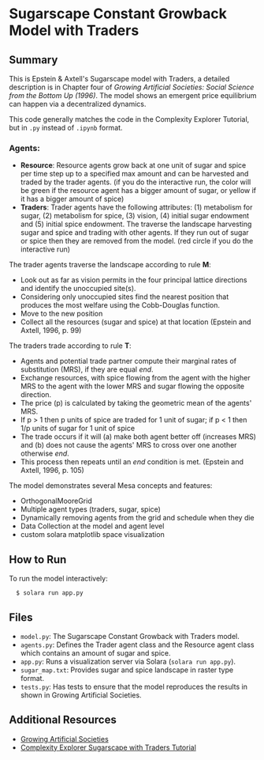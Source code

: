 # Sugarscape Constant Growback Model with Traders

## Summary

This is Epstein & Axtell's Sugarscape model with Traders, a detailed description is in Chapter four of
*Growing Artificial Societies: Social Science from the Bottom Up (1996)*. The model shows an emergent price equilibrium can happen via a decentralized dynamics.

This code generally matches the code in the Complexity Explorer Tutorial, but in `.py` instead of `.ipynb` format.

### Agents:

- **Resource**:  Resource agents grow back at one unit of sugar and spice per time step up to a specified max amount and can be harvested and traded by the trader agents.
  (if you do the interactive run, the color will be green if the resource agent has a bigger amount of sugar, or yellow if it has a bigger amount of spice)
- **Traders**: Trader agents have the following attributes: (1) metabolism for sugar, (2) metabolism for spice, (3) vision,
  (4) initial sugar endowment and (5) initial spice endowment. The traverse the landscape harvesting sugar and spice and
trading with other agents. If they run out of sugar or spice then they are removed from the model. (red circle if you do the interactive run)

The trader agents traverse the landscape according to rule **M**:
- Look out as far as vision permits in the four principal lattice directions and identify the unoccupied site(s).
- Considering only unoccupied sites find the nearest position that produces the most welfare using the Cobb-Douglas function.
- Move to the new position
- Collect all the resources (sugar and spice) at that location
(Epstein and Axtell, 1996, p. 99)

The traders trade according to rule **T**:
- Agents and potential trade partner compute their marginal rates of substitution (MRS), if they are equal *end*.
- Exchange resources, with spice flowing from the agent with the higher MRS to the agent with the lower MRS and sugar
flowing the opposite direction.
- The price (p) is calculated by taking the geometric mean of the agents' MRS.
- If p > 1 then p units of spice are traded for 1 unit of sugar; if p < 1 then 1/p units of sugar for 1 unit of spice
- The trade occurs if it will (a) make both agent better off (increases MRS) and (b) does not cause the agents' MRS to
cross over one another otherwise *end*.
- This process then repeats until an *end* condition is met.
(Epstein and Axtell, 1996, p. 105)

The model demonstrates several Mesa concepts and features:
 - OrthogonalMooreGrid
 - Multiple agent types (traders, sugar, spice)
 - Dynamically removing agents from the grid and schedule when they die
 - Data Collection at the model and agent level
 - custom solara matplotlib space visualization


## How to Run
To run the model interactively:

```
  $ solara run app.py
```

## Files

* `model.py`: The Sugarscape Constant Growback with Traders model.
* `agents.py`: Defines the Trader agent class and the Resource agent class which contains an amount of sugar and spice.
* `app.py`: Runs a visualization server via Solara (`solara run app.py`).
* `sugar_map.txt`: Provides sugar and spice landscape in raster type format.
* `tests.py`: Has tests to ensure that the model reproduces the results in shown in Growing Artificial Societies.

## Additional Resources

- [Growing Artificial Societies](https://mitpress.mit.edu/9780262550253/growing-artificial-societies/)
- [Complexity Explorer Sugarscape with Traders Tutorial](https://www.complexityexplorer.org/courses/172-agent-based-models-with-python-an-introduction-to-mesa)
